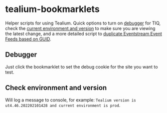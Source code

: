 # tealium-bookmarklets
Helper scripts for using Tealium. Quick options to turn on [debugger](https://github.com/transparenceweb/tealium-bookmarklets/blob/main/activate-debugger.js) for TIQ, check the [current environment and version](https://github.com/transparenceweb/tealium-bookmarklets/blob/main/current-environment-and-version-checker.js) to make sure you are viewing the latest change, and a more detailed script to [duplicate Eventstream Event Feeds based on GUID](https://github.com/transparenceweb/tealium-bookmarklets/blob/main/event-feed-duplicator.js).

## Debugger
Just click the bookmarklet to set the debug cookie for the site you want to test.

## Check environment and version
Will log a message to console, for example: `Tealium version is ut4.46.202202101428 and current environment is prod`.
